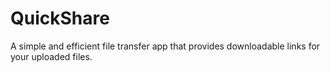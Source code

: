 # QuickShare
A simple and efficient file transfer app that provides downloadable links for your uploaded files.
